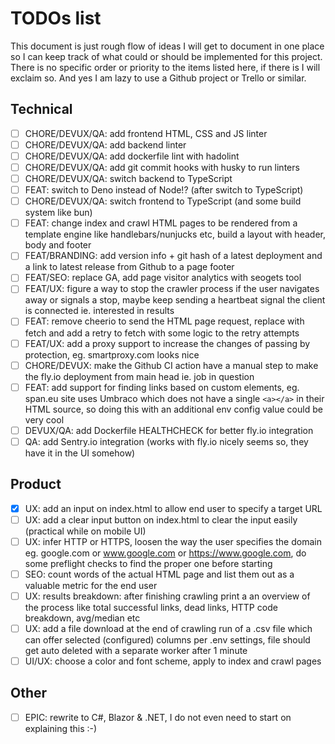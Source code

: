 # TODOs list

This document is just rough flow of ideas I will get to document in one place so I can keep track of what could or should be implemented for this project. There is no specific order or priority to the items listed here, if there is I will exclaim so. And yes I am lazy to use a Github project or Trello or similar.

## Technical

- [ ] CHORE/DEVUX/QA: add frontend HTML, CSS and JS linter
- [ ] CHORE/DEVUX/QA: add backend linter
- [ ] CHORE/DEVUX/QA: add dockerfile lint with hadolint
- [ ] CHORE/DEVUX/QA: add git commit hooks with husky to run linters
- [ ] CHORE/DEVUX/QA: switch backend to TypeScript
- [ ] FEAT: switch to Deno instead of Node!? (after switch to TypeScript)
- [ ] CHORE/DEVUX/QA: switch frontend to TypeScript (and some build system like bun)
- [ ] FEAT: change index and crawl HTML pages to be rendered from a template engine like handlebars/nunjucks etc, build a layout with header, body and footer
- [ ] FEAT/BRANDING: add version info + git hash of a latest deployment and a link to latest release from Github to a page footer
- [ ] FEAT/SEO: replace GA, add page visitor analytics with seogets tool
- [ ] FEAT/UX: figure a way to stop the crawler process if the user navigates away or signals a stop, maybe keep sending a heartbeat signal the client is connected ie. interested in results
- [ ] FEAT: remove cheerio to send the HTML page request, replace with fetch and add a retry to fetch with some logic to the retry attempts
- [ ] FEAT/UX: add a proxy support to increase the changes of passing by protection, eg. smartproxy.com looks nice
- [ ] CHORE/DEVUX: make the Github CI action have a manual step to make the fly.io deployment from main head ie. job in question
- [ ] FEAT: add support for finding links based on custom elements, eg. span.eu site uses Umbraco which does not have a single `<a></a>` in their HTML source, so doing this with an additional env config value could be very cool
- [ ] DEVUX/QA: add Dockerfile HEALTHCHECK for better fly.io integration
- [ ] QA: add Sentry.io integration (works with fly.io nicely seems so, they have it in the UI somehow)

## Product

- [x] UX: add an input on index.html to allow end user to specify a target URL
- [ ] UX: add a clear input button on index.html to clear the input easily (practical while on mobile UI)
- [ ] UX: infer HTTP or HTTPS, loosen the way the user specifies the domain eg. google.com or www.google.com or https://www.google.com, do some preflight checks to find the proper one before starting
- [ ] SEO: count words of the actual HTML page and list them out as a valuable metric for the end user
- [ ] UX: results breakdown: after finishing crawling print a an overview of the process like total successful links, dead links, HTTP code breakdown, avg/median etc
- [ ] UX: add a file download at the end of crawling run of a .csv file which can offer selected (configured) columns per .env settings, file should get auto deleted with a separate worker after 1 minute
- [ ] UI/UX: choose a color and font scheme, apply to index and crawl pages

## Other

- [ ] EPIC: rewrite to C#, Blazor & .NET, I do not even need to start on explaining this :-)
